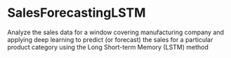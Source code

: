 # SalesForecastingLSTM
Analyze the sales data for a window covering manufacturing company and  applying deep learning to predict (or forecast) the sales for a particular product category using the Long Short-term Memory (LSTM) method
